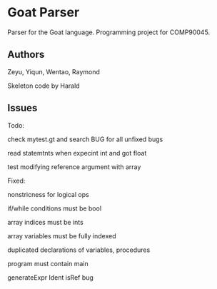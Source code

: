 # Goat Parser

Parser for the Goat language. Programming project for COMP90045. 


## Authors

Zeyu, Yiqun, Wentao, Raymond

Skeleton code by Harald

## Issues
Todo:

check mytest.gt and search BUG for all unfixed bugs 

read statemtnts when expecint int and got float

test modifying reference argument with array


Fixed:

nonstricness for logical ops

if/while conditions must be bool

array indices must be ints

array variables must be fully indexed

duplicated declarations of variables, procedures

program must contain main

generateExpr Ident isRef bug